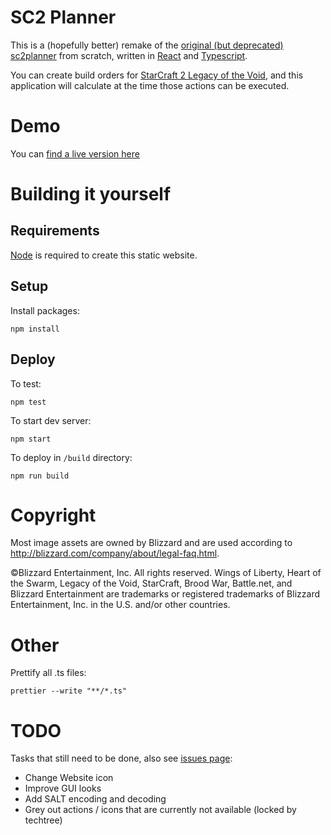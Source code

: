 # SC2 Planner

This is a (hopefully better) remake of the [original (but deprecated) sc2planner](http://web.archive.org/web/20130815065430/http://www.sc2planner.com/?v=hots#P) from scratch, written in [React](https://reactjs.org/) and [Typescript](https://www.typescriptlang.org/).

You can create build orders for [StarCraft 2 Legacy of the Void](https://starcraft2.com/en-us/), and this application will calculate at the time those actions can be executed.

# Demo

You can [find a live version here](https://burnysc2.github.io/sc2-planner/?&race=terran&bo=tLuDriteRdVrisSritDsbtGrisEritkuBtgxNEtnfibViriuFsExfptlggcuBsctVgfkxnKtjkilTkli2MyMrxfesatRiiRTbjyo9ritCVWZe2TuByJ9risLuArgslyKDrgtXRzVL4jtkZfezSttR2a2SxiJtleZkxgMsntiS2RtRcsbtfddReUz4fxmHsbtVekyXMxsW3YtcrgtUfne5PtFskd0L7tDlggcuBsctVgf5Cy2esltRiZe2J01ZysfsezhD2VuByofyIfsa4Kti3LtbjCVyRFyQ9xfgsntiS5qtRcsbtfddReUyu9risktZWkrg0GIrgtWi3Xrg0MRxPDtZfex2MsexiFuBrg2FxzDtVVxzkzOfsb5ZtcrgtUfnergsltFskdyMcsgtV2qxTExjJtle6axhtzRfxfVtN)

# Building it yourself

## Requirements

[Node](https://nodejs.org/en/download/) is required to create this static website.

## Setup

Install packages:

`npm install`

## Deploy

To test:

`npm test`

To start dev server:

`npm start`

To deploy in `/build` directory:

`npm run build`

# Copyright

Most image assets are owned by Blizzard and are used according to http://blizzard.com/company/about/legal-faq.html.

©Blizzard Entertainment, Inc. All rights reserved. Wings of Liberty, Heart of the Swarm, Legacy of the Void, StarCraft, Brood War, Battle.net, and Blizzard Entertainment are trademarks or registered trademarks of Blizzard Entertainment, Inc. in the U.S. and/or other countries.

# Other

Prettify all .ts files:

`prettier --write "**/*.ts"`

# TODO

Tasks that still need to be done, also see [issues page](https://github.com/BurnySc2/sc2-planner/issues):

-   Change Website icon
-   Improve GUI looks
-   Add SALT encoding and decoding
-   Grey out actions / icons that are currently not available (locked by techtree)
